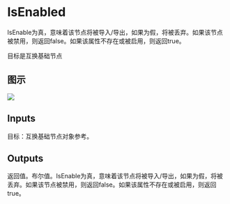 # IsEnabled

IsEnable为真，意味着该节点将被导入/导出，如果为假，将被丢弃。如果该节点被禁用，则返回false。如果该属性不存在或被启用，则返回true。

目标是互换基础节点

## 图示

![]($-20221218-19362354.png)

## Inputs

目标：互换基础节点对象参考。  

## Outputs

返回值。布尔值。IsEnable为真，意味着该节点将被导入/导出，如果为假，将被丢弃。如果该节点被禁用，则返回false。如果该属性不存在或被启用，则返回true。
